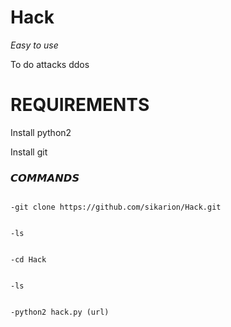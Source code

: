 # Hack
*Easy to use*

To do attacks ddos

# REQUIREMENTS

Install python2

Install git

### 𝘾𝙊𝙈𝙈𝘼𝙉𝘿𝙎 

```

-git clone https://github.com/sikarion/Hack.git
```

```

-ls
```

```

-cd Hack
```
```

-ls
```

```

-python2 hack.py (url)


